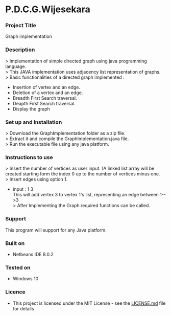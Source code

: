 # P.D.C.G.Wijesekara
### Project Title
Graph implementation

### Description

\> Implementation of simple directed graph using java programming language.\
\> This JAVA implementation uses adjacency list representation of graphs.\
\> Basic functionalities of a directed graph implemented :  
  * Insertion of vertex and an edge.  
  * Deletion of a vertex and an edge.  
  * Breadth First Search traversal.  
  * Deapth First Search traversal.  
  * Display the graph
  
### Set up and Installation

\>  Download the GraphImplementation folder as a zip file.<br/>
\>  Extract it and compile the GraphImplementation.java file.<br/>
\>  Run the executable file using any java platform.<br/>

### Instructions to use

\> Insert the number of vertices as user input. (A linked list array will be created starting form the index 0 up to the number of vertices minus one.<br/>
\> Insert edges using option 1.
  * input : 1 3<br/>
  This will add vertex 3 to vertex 1's list, representing an edge between 1-->3<br/>
\> After Implementing the Graph required functions can be called.<br/>

### Support 

This program will support for any Java platform.

### Built on
* Netbeans IDE 8.0.2

### Tested on
* Windows 10

### Licence
* This project is licensed under the MIT License - see  the  [LICENSE.md](LICENSE.md) file for details


  
